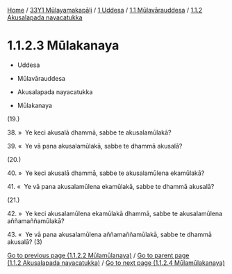 
[Home](/) / [33Y1 Mūlayamakapāḷi](../../...md) / [1 Uddesa](../...md) / [1.1 Mūlavārauddesa](...md) / [1.1.2 Akusalapada nayacatukka](../33Y1/1/1.1/1.1.2.md)

# 1.1.2.3 Mūlakanaya

* Uddesa

* Mūlavārauddesa

* Akusalapada nayacatukka

* Mūlakanaya

(19.)

38\. »  Ye keci akusalā dhammā, sabbe te akusalamūlakā?

39\. «  Ye vā pana akusalamūlakā, sabbe te dhammā akusalā?

(20.)

40\. »  Ye keci akusalā dhammā, sabbe te akusalamūlena ekamūlakā?

41\. «  Ye vā pana akusalamūlena ekamūlakā, sabbe te dhammā akusalā?

(21.)

42\. »  Ye keci akusalamūlena ekamūlakā dhammā, sabbe te akusalamūlena aññamaññamūlakā?

43\. «  Ye vā pana akusalamūlena aññamaññamūlakā, sabbe te dhammā akusalā? (3)

[Go to previous page (1.1.2.2 Mūlamūlanaya)](1.1.2.2.md) / [Go to parent page (1.1.2 Akusalapada nayacatukka)](../33Y1/1/1.1/1.1.2.md) / [Go to next page (1.1.2.4 Mūlamūlakanaya)](1.1.2.4.md)


